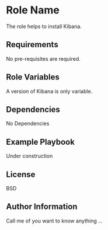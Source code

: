 Role Name
=========

The role helps to install Kibana.

Requirements
------------

No pre-requisites are required.

Role Variables
--------------

A version of Kibana is only variable.

Dependencies
------------

No Dependencies

Example Playbook
----------------

Under construction

License
-------

BSD

Author Information
------------------

Call me of you want to know anything ...
